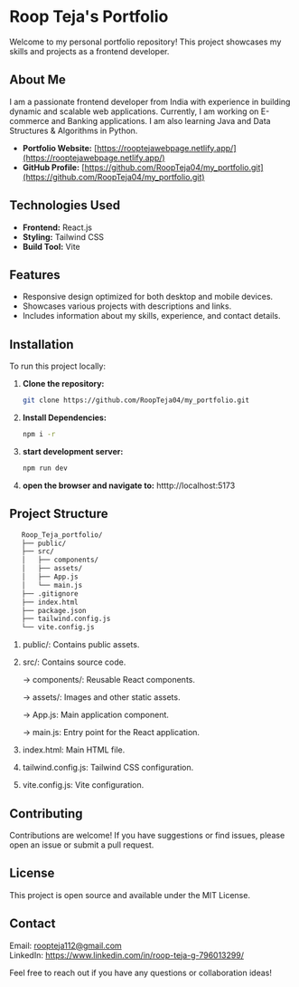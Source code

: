 # Roop Teja's Portfolio

Welcome to my personal portfolio repository! This project showcases my skills and projects as a frontend developer.

## About Me

I am a passionate frontend developer from India with experience in building dynamic and scalable web applications. Currently, I am working on E-commerce and Banking applications. I am also learning Java and Data Structures & Algorithms in Python.

- **Portfolio Website:** [https://rooptejawebpage.netlify.app/](https://rooptejawebpage.netlify.app/)
- **GitHub Profile:** [https://github.com/RoopTeja04/my_portfolio.git](https://github.com/RoopTeja04/my_portfolio.git)

## Technologies Used

- **Frontend:** React.js
- **Styling:** Tailwind CSS
- **Build Tool:** Vite

## Features

- Responsive design optimized for both desktop and mobile devices.
- Showcases various projects with descriptions and links.
- Includes information about my skills, experience, and contact details.

## Installation

To run this project locally:

1. **Clone the repository:**

   ```bash
   git clone https://github.com/RoopTeja04/my_portfolio.git
2. **Install Dependencies:**
   ```bash 
   npm i -r
3. **start development server:**
   ```bash
   npm run dev
4. **open the browser and navigate to:**
   htttp://localhost:5173

## Project Structure
```bash
   Roop_Teja_portfolio/
   ├── public/
   ├── src/
   │   ├── components/
   │   ├── assets/
   │   ├── App.js
   │   └── main.js
   ├── .gitignore
   ├── index.html
   ├── package.json
   ├── tailwind.config.js
   └── vite.config.js
```
1. public/: Contains public assets.

2. src/: Contains source code.

   ->  components/: Reusable React components.

   -> assets/: Images and other static assets.

   -> App.js: Main application component.

   -> main.js: Entry point for the React application.

3. index.html: Main HTML file.

4. tailwind.config.js: Tailwind CSS configuration.

5. vite.config.js: Vite configuration.

## Contributing
Contributions are welcome! If you have suggestions or find issues, please open an issue or submit a pull request.

## License
This project is open source and available under the MIT License.

## Contact
Email: roopteja112@gmail.com </br>
LinkedIn: https://www.linkedin.com/in/roop-teja-g-796013299/

Feel free to reach out if you have any questions or collaboration ideas!
